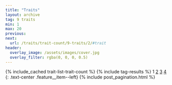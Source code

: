 ```yaml
---
title: "Traits"
layout: archive
tag: 9 traits
min: 1
max: 20
previous:
next:
  url: /traits/trait-count/9-traits/2/#trait
header:
  overlay_image: /assets/images/cover.jpg
  overlay_filter: rgba(0, 0, 0, 0.5)
---
```

{% include_cached trait-list-trait-count %}
{% include tag-results %}
1 [2](/traits/trait-count/9-traits/2/#trait) [3](/traits/trait-count/9-traits/3/#trait) [4](/traits/trait-count/9-traits/4/#trait) 
{: .text-center .feature__item--left}
{% include post_pagination.html %}
